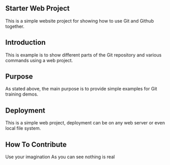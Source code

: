 ## Starter Web Project
This is a simple website project for
showing how to use Git and Github together.

## Introduction
This is example is to show different parts
of the Git repository and various commands
using a web project.

## Purpose
As stated above, the main purpose is to
provide simple examples for Git training
demos.

## Deployment
This is a simple web project, deployment
can be on any web server or even local 
file system.

## How To Contribute
Use your imagination
As you can see nothing is real
